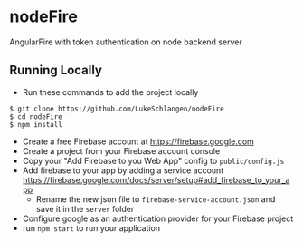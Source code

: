# nodeFire
AngularFire with token authentication on node backend server

## Running Locally
* Run these commands to add the project locally
```shell
$ git clone https://github.com/LukeSchlangen/nodeFire
$ cd nodeFire
$ npm install
```
* Create a free Firebase account at https://firebase.google.com
* Create a project from your Firebase account console
* Copy your "Add Firebase to you Web App" config to `public/config.js`
* Add firebase to your app by adding a service account https://firebase.google.com/docs/server/setup#add_firebase_to_your_app
  * Rename the new json file to `firebase-service-account.json` and save it in the `server` folder
* Configure google as an authentication provider for your Firebase project
* run `npm start` to run your application
